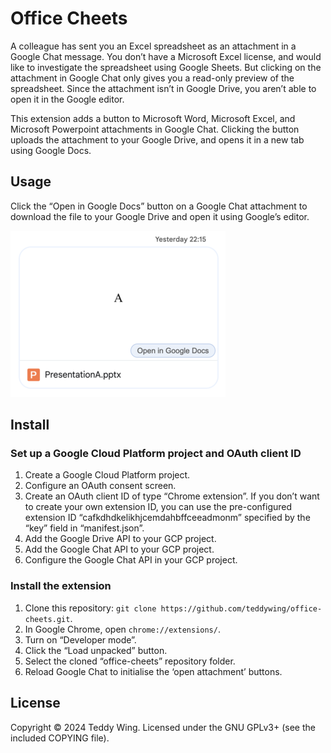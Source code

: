 Office Cheets
=============

A colleague has sent you an Excel spreadsheet as an attachment in a Google Chat
message. You don’t have a Microsoft Excel license, and would like to investigate
the spreadsheet using Google Sheets. But clicking on the attachment in Google
Chat only gives you a read-only preview of the spreadsheet. Since the attachment
isn’t in Google Drive, you aren’t able to open it in the Google editor.

This extension adds a button to Microsoft Word, Microsoft Excel, and Microsoft
Powerpoint attachments in Google Chat. Clicking the button uploads the
attachment to your Google Drive, and opens it in a new tab using Google Docs.


## Usage
Click the “Open in Google Docs” button on a Google Chat attachment to download
the file to your Google Drive and open it using Google’s editor.

![Button example](./Screenshot.png)


## Install

### Set up a Google Cloud Platform project and OAuth client ID

1. Create a Google Cloud Platform project.
2. Configure an OAuth consent screen.
3. Create an OAuth client ID of type “Chrome extension”. If you don’t want to
   create your own extension ID, you can use the pre-configured extension ID
   “cafkdhdkelikhjcemdahbffceeadmonm” specified by the “key” field in
   “manifest.json”.
4. Add the Google Drive API to your GCP project.
5. Add the Google Chat API to your GCP project.
6. Configure the Google Chat API in your GCP project.


### Install the extension

1. Clone this repository:
   `git clone https://github.com/teddywing/office-cheets.git`.
2. In Google Chrome, open `chrome://extensions/`.
3. Turn on “Developer mode”.
4. Click the “Load unpacked” button.
5. Select the cloned “office-cheets” repository folder.
6. Reload Google Chat to initialise the ‘open attachment’ buttons.


## License
Copyright © 2024 Teddy Wing. Licensed under the GNU GPLv3+ (see the included
COPYING file).
